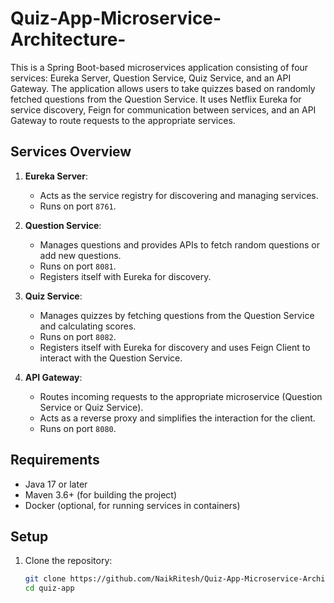 # Quiz-App-Microservice-Architecture-

This is a Spring Boot-based microservices application consisting of four services: Eureka Server, Question Service, Quiz Service, and an API Gateway. The application allows users to take quizzes based on randomly fetched questions from the Question Service. It uses Netflix Eureka for service discovery, Feign for communication between services, and an API Gateway to route requests to the appropriate services.

## Services Overview

1. **Eureka Server**: 
   - Acts as the service registry for discovering and managing services.
   - Runs on port `8761`.

2. **Question Service**:
   - Manages questions and provides APIs to fetch random questions or add new questions.
   - Runs on port `8081`.
   - Registers itself with Eureka for discovery.

3. **Quiz Service**:
   - Manages quizzes by fetching questions from the Question Service and calculating scores.
   - Runs on port `8082`.
   - Registers itself with Eureka for discovery and uses Feign Client to interact with the Question Service.

4. **API Gateway**:
   - Routes incoming requests to the appropriate microservice (Question Service or Quiz Service).
   - Acts as a reverse proxy and simplifies the interaction for the client.
   - Runs on port `8080`.

## Requirements

- Java 17 or later
- Maven 3.6+ (for building the project)
- Docker (optional, for running services in containers)

## Setup

1. Clone the repository:
   ```bash
   git clone https://github.com/NaikRitesh/Quiz-App-Microservice-Architecture-.git
   cd quiz-app
